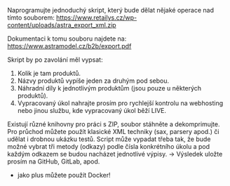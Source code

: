 Naprogramujte jednoduchý skript, který bude dělat nějaké operace nad tímto
souborem:
https://www.retailys.cz/wp-content/uploads/astra_export_xml.zip

Dokumentaci k tomu souboru najdete na:
https://www.astramodel.cz/b2b/export.pdf


Skript by po zavolání měl vypsat:
1. Kolik je tam produktů.
2. Názvy produktů vypíše jeden za druhým pod sebou.
3. Náhradní díly k jednotlivým produktům (jsou pouze u některých produktů).
4. Vypracovaný úkol nahrajte prosím pro rychlejší kontrolu na webhosting nebo
jinou službu, kde vypracovaný úkol běží LIVE.

Existují různé knihovny pro práci s ZIP, soubor stáhněte a dekomprimujte.
Pro průchod můžete použít klasické XML techniky (sax, parsery apod.) či udělat i
drobnou ukázku testů.
Script může vypadat třeba tak, že bude možné vybrat tři metody (odkazy) podle
čísla konkrétního úkolu a pod každým odkazem se budou nacházet jednotlivé
výpisy.
→ Výsledek uložte prosím na GitHub, GitLab, apod.
- jako plus můžete použít
Docker!